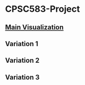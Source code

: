 # CPSC583-Project

## [Main Visualization](https://cozyburrito.github.io/CPSC583-Project/MainViz/)

## Variation 1

## Variation 2

## Variation 3
